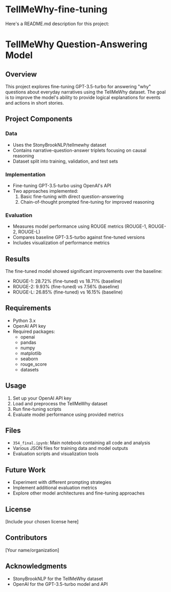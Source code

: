 # TellMeWhy-fine-tuning
Here's a README.md description for this project:

# TellMeWhy Question-Answering Model

## Overview
This project explores fine-tuning GPT-3.5-turbo for answering "why" questions about everyday narratives using the TellMeWhy dataset. The goal is to improve the model's ability to provide logical explanations for events and actions in short stories.

## Project Components

### Data
- Uses the StonyBrookNLP/tellmewhy dataset
- Contains narrative-question-answer triplets focusing on causal reasoning
- Dataset split into training, validation, and test sets

### Implementation
- Fine-tuning GPT-3.5-turbo using OpenAI's API
- Two approaches implemented:
  1. Basic fine-tuning with direct question-answering
  2. Chain-of-thought prompted fine-tuning for improved reasoning

### Evaluation
- Measures model performance using ROUGE metrics (ROUGE-1, ROUGE-2, ROUGE-L)
- Compares baseline GPT-3.5-turbo against fine-tuned versions
- Includes visualization of performance metrics

## Results
The fine-tuned model showed significant improvements over the baseline:
- ROUGE-1: 28.72% (fine-tuned) vs 18.71% (baseline)
- ROUGE-2: 9.93% (fine-tuned) vs 7.56% (baseline)
- ROUGE-L: 26.85% (fine-tuned) vs 16.15% (baseline)

## Requirements
- Python 3.x
- OpenAI API key
- Required packages:
  - openai
  - pandas
  - numpy
  - matplotlib
  - seaborn
  - rouge_score
  - datasets

## Usage
1. Set up your OpenAI API key
2. Load and preprocess the TellMeWhy dataset
3. Run fine-tuning scripts
4. Evaluate model performance using provided metrics

## Files
- `354_final.ipynb`: Main notebook containing all code and analysis
- Various JSON files for training data and model outputs
- Evaluation scripts and visualization tools

## Future Work
- Experiment with different prompting strategies
- Implement additional evaluation metrics
- Explore other model architectures and fine-tuning approaches

## License
[Include your chosen license here]

## Contributors
[Your name/organization]

## Acknowledgments
- StonyBrookNLP for the TellMeWhy dataset
- OpenAI for the GPT-3.5-turbo model and API
